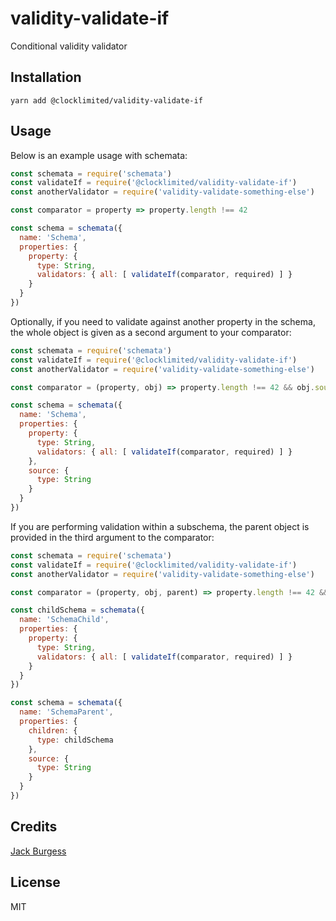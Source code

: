 # validity-validate-if
Conditional validity validator

## Installation

```
yarn add @clocklimited/validity-validate-if
```

## Usage

Below is an example usage with schemata:

```javascript
const schemata = require('schemata')
const validateIf = require('@clocklimited/validity-validate-if')
const anotherValidator = require('validity-validate-something-else')

const comparator = property => property.length !== 42

const schema = schemata({
  name: 'Schema',
  properties: {
    property: {
      type: String,
      validators: { all: [ validateIf(comparator, required) ] }
    }
  }
})
```

Optionally, if you need to validate against another property in the schema, the whole object is given as a second argument to your comparator:


```javascript
const schemata = require('schemata')
const validateIf = require('@clocklimited/validity-validate-if')
const anotherValidator = require('validity-validate-something-else')

const comparator = (property, obj) => property.length !== 42 && obj.source === 'GitHub'

const schema = schemata({
  name: 'Schema',
  properties: {
    property: {
      type: String,
      validators: { all: [ validateIf(comparator, required) ] }
    },
    source: {
      type: String
    }
  }
})
```

If you are performing validation within a subschema, the parent object is provided in the third argument to the comparator:


```javascript
const schemata = require('schemata')
const validateIf = require('@clocklimited/validity-validate-if')
const anotherValidator = require('validity-validate-something-else')

const comparator = (property, obj, parent) => property.length !== 42 && parent.source === 'GitHub'

const childSchema = schemata({
  name: 'SchemaChild',
  properties: {
    property: {
      type: String,
      validators: { all: [ validateIf(comparator, required) ] }
    }
  }
})

const schema = schemata({
  name: 'SchemaParent',
  properties: {
    children: {
      type: childSchema
    },
    source: {
      type: String
    }
  }
})
```

## Credits

[Jack Burgess](https://github.com/jack828)

## License

MIT
